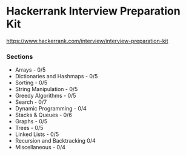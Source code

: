 # Hackerrank Interview Preparation Kit
https://www.hackerrank.com/interview/interview-preparation-kit
### Sections
* Arrays - 0/5
* Dictionaries and Hashmaps - 0/5
* Sorting - 0/5
* String Manipulation - 0/5
* Greedy Algorithms - 0/5
* Search - 0/7
* Dynamic Programming - 0/4
* Stacks & Queues - 0/6
* Graphs - 0/5
* Trees - 0/5
* Linked Lists - 0/5
* Recursion and Backtracking 0/4
* Miscellaneous - 0/4
